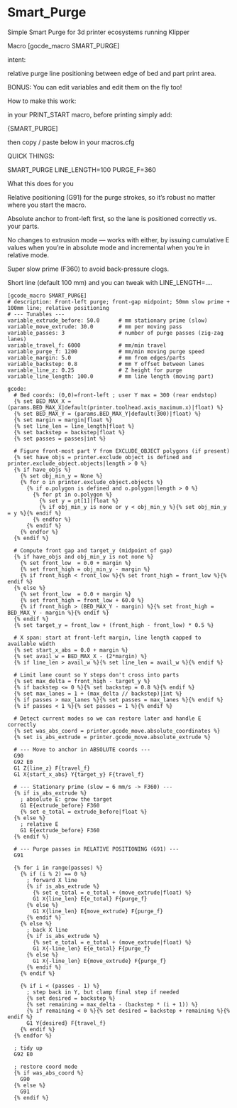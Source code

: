 # Smart_Purge
Simple Smart Purge for 3d printer ecosystems running Klipper


Macro [gocde_macro SMART_PURGE]

intent:

relative purge line positioning between edge of bed and part print area.


BONUS: You can edit variables and edit them on the fly too!

How to make this work:

in your PRINT_START macro, before printing simply add:

{SMART_PURGE]

then copy / paste below in your macros.cfg


QUICK THINGS:

SMART_PURGE LINE_LENGTH=100 PURGE_F=360

What this does for you

Relative positioning (G91) for the purge strokes, so it’s robust no matter where you start the macro.

Absolute anchor to front-left first, so the lane is positioned correctly vs. your parts.

No changes to extrusion mode — works with either, by issuing cumulative E values when you’re in absolute mode and incremental when you’re in relative mode.

Super slow prime (F360) to avoid back-pressure clogs.

Short line (default 100 mm) and you can tweak with LINE_LENGTH=….

```
[gcode_macro SMART_PURGE]
# description: Front-left purge; front-gap midpoint; 50mm slow prime + 100mm line; relative positioning
# --- Tunables ---
variable_extrude_before: 50.0      # mm stationary prime (slow)
variable_move_extrude: 30.0        # mm per moving pass
variable_passes: 3                 # number of purge passes (zig-zag lanes)
variable_travel_f: 6000            # mm/min travel
variable_purge_f: 1200             # mm/min moving purge speed
variable_margin: 5.0               # mm from edges/parts
variable_backstep: 0.8             # mm Y offset between lanes
variable_line_z: 0.25              # Z height for purge
variable_line_length: 100.0        # mm line length (moving part)

gcode:
  # Bed coords: (0,0)=front-left ; user Y max = 300 (rear endstop)
  {% set BED_MAX_X = (params.BED_MAX_X|default(printer.toolhead.axis_maximum.x)|float) %}
  {% set BED_MAX_Y = (params.BED_MAX_Y|default(300)|float) %}
  {% set margin = margin|float %}
  {% set line_len = line_length|float %}
  {% set backstep = backstep|float %}
  {% set passes = passes|int %}

  # Figure front-most part Y from EXCLUDE_OBJECT polygons (if present)
  {% set have_objs = printer.exclude_object is defined and printer.exclude_object.objects|length > 0 %}
  {% if have_objs %}
    {% set obj_min_y = None %}
    {% for o in printer.exclude_object.objects %}
      {% if o.polygon is defined and o.polygon|length > 0 %}
        {% for pt in o.polygon %}
          {% set y = pt[1]|float %}
          {% if obj_min_y is none or y < obj_min_y %}{% set obj_min_y = y %}{% endif %}
        {% endfor %}
      {% endif %}
    {% endfor %}
  {% endif %}

  # Compute front gap and target_y (midpoint of gap)
  {% if have_objs and obj_min_y is not none %}
    {% set front_low  = 0.0 + margin %}
    {% set front_high = obj_min_y - margin %}
    {% if front_high < front_low %}{% set front_high = front_low %}{% endif %}
  {% else %}
    {% set front_low  = 0.0 + margin %}
    {% set front_high = front_low + 60.0 %}
    {% if front_high > (BED_MAX_Y - margin) %}{% set front_high = BED_MAX_Y - margin %}{% endif %}
  {% endif %}
  {% set target_y = front_low + (front_high - front_low) * 0.5 %}

  # X span: start at front-left margin, line length capped to available width
  {% set start_x_abs = 0.0 + margin %}
  {% set avail_w = BED_MAX_X - (2*margin) %}
  {% if line_len > avail_w %}{% set line_len = avail_w %}{% endif %}

  # Limit lane count so Y steps don't cross into parts
  {% set max_delta = front_high - target_y %}
  {% if backstep <= 0 %}{% set backstep = 0.8 %}{% endif %}
  {% set max_lanes = 1 + (max_delta // backstep)|int %}
  {% if passes > max_lanes %}{% set passes = max_lanes %}{% endif %}
  {% if passes < 1 %}{% set passes = 1 %}{% endif %}

  # Detect current modes so we can restore later and handle E correctly
  {% set was_abs_coord = printer.gcode_move.absolute_coordinates %}
  {% set is_abs_extrude = printer.gcode_move.absolute_extrude %}

  # --- Move to anchor in ABSOLUTE coords ---
  G90
  G92 E0
  G1 Z{line_z} F{travel_f}
  G1 X{start_x_abs} Y{target_y} F{travel_f}

  # --- Stationary prime (slow = 6 mm/s -> F360) ---
  {% if is_abs_extrude %}
    ; absolute E: grow the target
    G1 E{extrude_before} F360
    {% set e_total = extrude_before|float %}
  {% else %}
    ; relative E
    G1 E{extrude_before} F360
  {% endif %}

  # --- Purge passes in RELATIVE POSITIONING (G91) ---
  G91

  {% for i in range(passes) %}
    {% if (i % 2) == 0 %}
      ; forward X line
      {% if is_abs_extrude %}
        {% set e_total = e_total + (move_extrude|float) %}
        G1 X{line_len} E{e_total} F{purge_f}
      {% else %}
        G1 X{line_len} E{move_extrude} F{purge_f}
      {% endif %}
    {% else %}
      ; back X line
      {% if is_abs_extrude %}
        {% set e_total = e_total + (move_extrude|float) %}
        G1 X{-line_len} E{e_total} F{purge_f}
      {% else %}
        G1 X{-line_len} E{move_extrude} F{purge_f}
      {% endif %}
    {% endif %}

    {% if i < (passes - 1) %}
      ; step back in Y, but clamp final step if needed
      {% set desired = backstep %}
      {% set remaining = max_delta - (backstep * (i + 1)) %}
      {% if remaining < 0 %}{% set desired = backstep + remaining %}{% endif %}
      G1 Y{desired} F{travel_f}
    {% endif %}
  {% endfor %}

  ; tidy up
  G92 E0

  ; restore coord mode
  {% if was_abs_coord %}
    G90
  {% else %}
    G91
  {% endif %}
```
